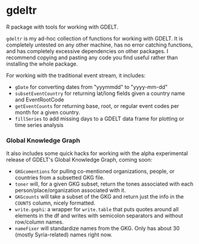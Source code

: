 gdeltr
======

R package with tools for working with GDELT.


`gdeltr` is my ad-hoc collection of functions for working with GDELT.  It is completely untested on any other machine, has no error catching functions, and has completely excessive dependencies on other packages.  I recommend copying and pasting any code you find useful rather than installing the whole package.

For working with the traditional event stream, it includes:

* `gDate` for converting dates from "yyymmdd" to "yyyy-mm-dd"
* `subsetEventCountry` for returning lat/long fields given a country name and EventRootCode
* `getEventCounts` for returning base, root, or regular event codes per month for a given country.
* `fillSeries` to add missing days to a GDELT data frame for plotting or time series analysis


### Global Knowledge Graph

It also includes some quick hacks for working with the alpha experimental release of GDELT's Global Knowledge Graph, coming soon:
* `GKGcomentions` for pulling co-mentioned organizations, people, or countries from a subsetted GKG file.
* `toner` will, for a given GKG subset, return the tones associated with each person/place/organization associated with it.
* `GKGcounts` will take a subset of the GKG and return just the info in the `COUNTS` column, nicely formatted.
* `write.gephi`: a wrapper for `write.table` that puts quotes around all elements in the df and writes with semicolon separators and without row/column names.
* `nameFixer` will standardize names from the GKG.  Only has about 30 (mostly Syria-related) names right now.
